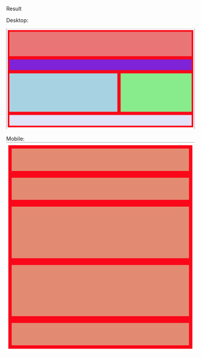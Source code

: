 Result

Desktop:

![alt text](https://github.com/WincAcademy/mini-course-opdrachten-oplossingen/blob/master/Opdracht_009/CSS-grid-template/Screenshot%202020-01-03.png)

Mobile:
![alt text](https://github.com/WincAcademy/mini-course-opdrachten-oplossingen/blob/master/Opdracht_009/CSS-grid-template/Screenshot%202020-01-03%20at%2017.24.58.png)
